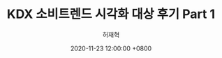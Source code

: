 ---
layout: post
title:  "KDX 소비트렌드 시각화 대상 후기 Part 1"
date:   2020-11-23 12:00:00 +0800
categories: Contest
image: images/default.jpg
link: https://tootouch.github.io/contest%20review/kdx_dashboard_part1/
author: 허재혁
---